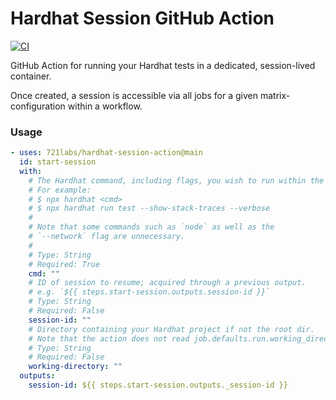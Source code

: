 # Hardhat Session GitHub Action

[![CI](https://github.com/721labs/hardhat-session-action/actions/workflows/ci.yml/badge.svg)](https://github.com/721labs/hardhat-session-action/actions/workflows/ci.yml)

GitHub Action for running your Hardhat tests in a dedicated, session-lived container.

Once created, a session is accessible via all jobs for a given matrix-configuration within a workflow.

### Usage

```yaml
- uses: 721labs/hardhat-session-action@main
  id: start-session
  with:
    # The Hardhat command, including flags, you wish to run within the session container.
    # For example:
    # $ npx hardhat <cmd>
    # $ npx hardhat run test --show-stack-traces --verbose
    #
    # Note that some commands such as `node` as well as the
    # `--network` flag are unnecessary.
    #
    # Type: String
    # Required: True
    cmd: ""
    # ID of session to resume; acquired through a previous output.
    # e.g. `${{ steps.start-session.outputs.session-id }}`
    # Type: String
    # Required: False
    session-id: ""
    # Directory containing your Hardhat project if not the root dir.
    # Note that the action does not read job.defaults.run.working_directory.
    # Type: String
    # Required: False
    working-directory: ""
  outputs:
    session-id: ${{ steps.start-session.outputs._session-id }}
```
